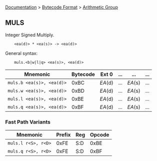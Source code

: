 [Documentation](../../README.md) > [Bytecode Format](../README.md) > [Arithmetic Group](../InstructionsArithmetic.md)

## MULS

Integer Signed Multiply.

        <ea(d)> * <ea(s)> -> <ea(d)>

General syntax:

        muls.<b|w|l|q> <ea(s)>, <ea(d)>

| Mnemonic | Bytecode | Ext 0 | ... | ... | ... |
| - | - | - | - | - | - |
| `muls.b <ea(s)>, <ea(d)>` | 0xBC | *EA*(d) | ... | *EA*(s) | ... |
| `muls.w <ea(s)>, <ea(d)>` | 0xBD | *EA*(d) | ... | *EA*(s) | ... |
| `muls.l <ea(s)>, <ea(d)>` | 0xBE | *EA*(d) | ... | *EA*(s) | ... |
| `muls.q <ea(s)>, <ea(d)>` | 0xBF | *EA*(d) | ... | *EA*(s) | ... |

### Fast Path Variants

| Mnemonic | Prefix | Reg | Opcode |
| - | - | - | - |
| `muls.l r<S>, r<D>` | 0xFE | S:D | 0xBE |
| `muls.q r<S>, r<D>` | 0xFE | S:D | 0xBF |
